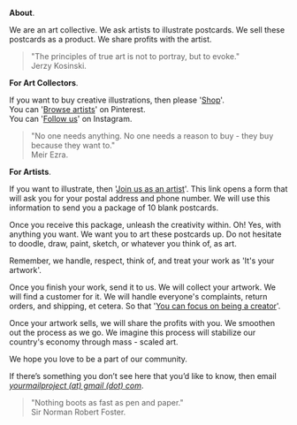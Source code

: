 **About**.

We are an art collective. We ask artists to illustrate postcards. We sell these postcards as a product. We share profits with the artist.

> "The principles of true art is not to portray, but to evoke."  
> Jerzy Kosinski.

**For Art Collectors**.

If you want to buy creative illustrations, then please '<a href="https://yourmailproject.stores.instamojo.com" target="_blank">Shop</a>'.  
You can '<a href="https://in.pinterest.com/yourmailproject" target="_blank">Browse artists</a>' on Pinterest.  
You can '<a href="https://www.instagram.com/yourmailproject" target="_blank">Follow us</a>' on Instagram.

> "No one needs anything. No one needs a reason to buy - they buy because they want to."  
> Meir Ezra.

**For Artists**.

If you want to illustrate, then '<a href="https://yourmailproject.typeform.com/to/krhWpQJZ" target="_blank">Join&nbsp;us&nbsp;as&nbsp;an&nbsp;artist</a>'. This link opens a form that will ask you for your postal address and phone number. We will use this information to send you a package of 10 blank postcards.

Once you receive this package, unleash the creativity within. Oh! Yes, with anything you want. We want you to art these postcards up. Do not hesitate to doodle, draw, paint, sketch, or whatever you think of, as art.

Remember, we handle, respect, think of, and treat your work as 'It's your artwork'.

Once you finish your work, send it to us. We will collect your artwork. We will find a customer for it. We will handle everyone's complaints, return orders, and shipping, et cetera. So that '[You can focus on being a creator]()'.

Once your artwork sells, we will share the profits with you. We smoothen out the process as we go. We imagine this process will stabilize our country's economy through mass&nbsp;-&nbsp;scaled&nbsp;art.

We hope you love to be a part of our community.

If there’s something you don’t see here that you’d like to know, then email  
[_yourmailproject (at) gmail (dot) com_](mailto:yourmailproject@gmail.com).

> "Nothing boots as fast as pen and paper."  
> Sir Norman Robert Foster.
